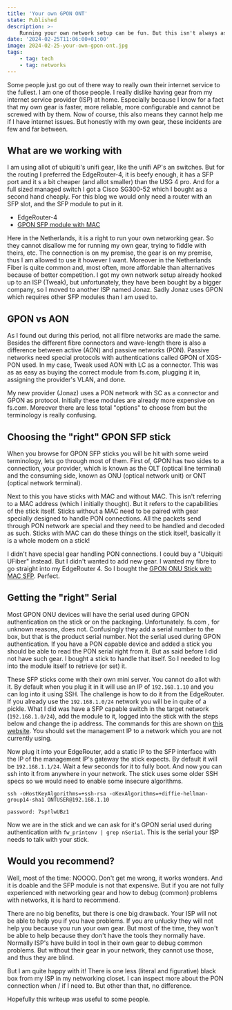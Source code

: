 ```yaml
---
title: 'Your own GPON ONT'
state: Published
description: >-
    Running your own network setup can be fun. But this isn't always as straight forward as you might expect. Read more how to hook up the GPON network of your provider to your own gear.
date: '2024-02-25T11:06:00+01:00'
image: 2024-02-25-your-own-gpon-ont.jpg
tags:
    - tag: tech
    - tag: networks
---
```


Some people just go out of there way to really own their internet service to the fullest. I am one of those people. I really dislike having gear from my internet service provider (ISP) at home. Especially because I know for a fact that my own gear is faster, more reliable, more configurable and cannot be screwed with by them. Now of course, this also means they cannot help me if I have internet issues. But honestly with my own gear, these incidents are few and far between.

## What are we working with

I am using allot of ubiquiti's unifi gear, like the unifi AP's an switches. But for the routing I preferred the EdgeRouter-4, it is beefy enough, it has a SFP port and it s a bit cheaper (and allot smaller) than the USG 4 pro. And for a full sized managed switch I got a Cisco SG300-52 which I bought as a second hand cheaply. For this blog we would only need a router with an SFP slot, and the SFP module to put in it. 

- EdgeRouter-4
- [GPON SFP module with MAC](https://www.fs.com/de-en/products/133619.html)


Here in the Netherlands, it is a right to run your own networking gear. So they cannot disallow me for running my own gear, trying to fiddle with theirs, etc. The connection is on my premise, the gear is on my premise, thus I am allowed to use it however I want. Moreover in the Netherlands Fiber is quite common and, most often, more affordable than alternatives because of better competition. I got my own network setup already hooked up to an ISP (Tweak), but unfortunately, they have been bought by a bigger company, so I moved to another ISP named Jonaz. Sadly Jonaz uses GPON which requires other SFP modules than I am used to.

## GPON vs AON

As I found out during this period, not all fibre networks are made the same. Besides the different fibre connectors and wave-length there  is also a difference between active (AON) and passive networks (PON). Passive networks need special protocols with authentications called GPON of XGS-PON used. In my case, Tweak used AON with LC as a connector. This was as as easy as buying the correct module from fs.com, plugging it in, assigning the provider's VLAN, and done.

My new provider (Jonaz) uses a PON network with SC as a connector and GPON as protocol. Initially these modules are already more expensive on fs.com. Moreover there are less total "options" to choose from but the terminology is really confusing. 

## Choosing the "right" GPON SFP stick

When you browse for GPON SFP sticks you will be hit with some weird terminology, lets go through most of them. First of, GPON has two sides to a connection, your provider, which is known as the OLT (optical line terminal) and the consuming side, known as ONU (optical network unit) or ONT (optical network terminal). 

Next to this you have sticks with MAC and without MAC. This isn't referring to a MAC address (which I initially thought). But it refers to the capabilities of the stick itself. Sticks without a MAC need to be paired with gear specially designed to handle PON connections. All the packets send through PON network are special and they need to be handled and decoded as such. Sticks with MAC can do these things on the stick itself, basically it is a whole modem on a stick!

I didn't have special gear handling PON connections. I could buy a "Ubiquiti UFiber" instead. But I didn't wanted to add new gear. I wanted my fibre to go straight into my EdgeRouter 4. So I bought the [GPON ONU Stick with MAC SFP](https://www.fs.com/products/133619.html). Perfect. 

## Getting the "right" Serial

Most GPON ONU devices will have the serial used during GPON authentication on the stick or on the packaging. Unfortunately. fs.com , for unknown reasons, does not. Confusingly they add a serial number to the box, but that is the product serial number. Not the serial used during GPON authentication. If you have a PON capable device and added a stick you should be able to read the PON serial right from it. But as said before I did not have such gear. I bought a stick to handle that itself. So I needed to log into the module itself to retrieve (or set) it. 

These SFP sticks come with their own mini server. You cannot do allot with it. By default when you plug it in it will use an IP of `192.168.1.10` and you can log into it using SSH. The challenge is how to do it from the EdgeRouter. If you already use the `192.168.1.0/24` network you will be in quite of a pickle. What I did was have a SFP capable switch in the target network (`192.168.1.0/24`), add the module to it, logged into the stick with the steps below and change the ip address. The commands for this are shown on [this website](https://hack-gpon.org/ont-fs-com-gpon-onu-stick-with-mac/#setting-management-ip). You should set the management IP to a network which you are not currently using. 

Now plug it into your EdgeRouter, add a static IP to the SFP interface with the IP of the management IP's gateway the stick expects. By default it will be `192.168.1.1/24`. Wait a few seconds for it to fully boot. And now you can ssh into it from anywhere in your network. The stick uses some older SSH specs so we would need to enable some insecure algorithms. 

```
ssh -oHostKeyAlgorithms=+ssh-rsa -oKexAlgorithms=+diffie-hellman-group14-sha1 ONTUSER@192.168.1.10

password: 7sp!lwUBz1
```

Now we are in the stick and we can ask for it's GPON serial used during authentication with  `fw_printenv | grep nSerial`. This is the serial your ISP needs to talk with your stick.

## Would you recommend?

Well, most of the time: NOOOO. Don't get me wrong, it works wonders. And it is doable and the SFP module is not that expensive. But if you are not fully experienced with networking gear and how to debug (common) problems with networks, it is hard to recommend. 

There are no big benefits, but there is one big drawback. Your ISP will not be able to help you if you have problems. If you are unlucky they will not help you because you run your own gear. But most of the time, they won't be able to help because they don't have the tools they normally have. Normally ISP's have build in tool in their own gear to debug common problems. But without their gear in your network, they cannot use those, and thus they are blind.

But I am quite happy with it! There is one less (literal and figurative) black box from my ISP in my networking closet. I can inspect more about the PON connection when / if I need to. But other than that, no difference. 

Hopefully this writeup was useful to some people. 
